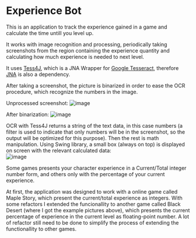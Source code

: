 # Experience Bot

This is an application to track the experience gained in a game and calculate the time untill you level up.

It works with image recognition and processing, periodically taking screenshots from the region containing the experience quantity and calculating how much experience is needed to next level.

It uses [Tess4J](http://tess4j.sourceforge.net/), which is a JNA Wrapper for [Google Tesseract](https://en.wikipedia.org/wiki/Tesseract_(software)), therefore [JNA](https://github.com/java-native-access/jna) is also a dependency.

After taking a screenshot, the picture is binarized in order to ease the OCR procedure, which recognize the numbers in the image.

Unprocessed screenshot:
![image](https://user-images.githubusercontent.com/13944617/123715097-fcc85180-d84d-11eb-8cb3-4e7db316ab01.png)

After binarization:
![image](https://user-images.githubusercontent.com/13944617/123715074-f508ad00-d84d-11eb-8e41-cf4dd1d5a638.png)

OCR with Tess4J returns a string of the text data, in this case numbers (a filter is used to indicate that only numbers will be in the screenshot, so the output will be optimized for this purpose). Then the rest is math manipulation.
Using Swing library, a small box (always on top) is displayed on screen with the relevant calculated data:
<br>![image](https://user-images.githubusercontent.com/13944617/123714940-b246d500-d84d-11eb-9acc-3d8c8d3a03b3.png)


Some games presents your character experience in a Current/Total integer number form, and others only with the percentage of your current experience.

At first, the application was designed to work with a online game called Maple Story, which present the current/total experience as integers.
With some refactors I extended the funcionallity to another game called Black Desert (where I got the example pictures above), which presents the current percentage of experience in the current level as floating-point number.
A lot of refactor still need to be done to simplify the process of extending the functionallity to other games.
